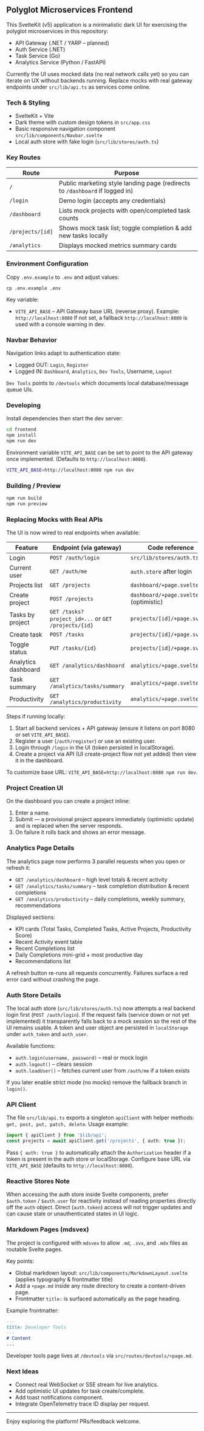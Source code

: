 ## Polyglot Microservices Frontend

This SvelteKit (v5) application is a minimalistic dark UI for exercising the polyglot microservices in this repository:

* API Gateway (.NET / YARP – planned)
* Auth Service (.NET)
* Task Service (Go)
* Analytics Service (Python / FastAPI)

Currently the UI uses mocked data (no real network calls yet) so you can iterate on UX without backends running. Replace mocks with real gateway endpoints under `src/lib/api.ts` as services come online.

### Tech & Styling
* SvelteKit + Vite
* Dark theme with custom design tokens in `src/app.css`
* Basic responsive navigation component `src/lib/components/Navbar.svelte`
* Local auth store with fake login (`src/lib/stores/auth.ts`)

### Key Routes
| Route | Purpose |
|-------|---------|
| `/` | Public marketing style landing page (redirects to `/dashboard` if logged in) |
| `/login` | Demo login (accepts any credentials) |
| `/dashboard` | Lists mock projects with open/completed task counts |
| `/projects/[id]` | Shows mock task list; toggle completion & add new tasks locally |
| `/analytics` | Displays mocked metrics summary cards |

### Environment Configuration
Copy `.env.example` to `.env` and adjust values:

```
cp .env.example .env
```

Key variable:
* `VITE_API_BASE` – API Gateway base URL (reverse proxy). Example: `http://localhost:8080`
If not set, a fallback `http://localhost:8080` is used with a console warning in dev.

### Navbar Behavior
Navigation links adapt to authentication state:
* Logged OUT: `Login`, `Register`
* Logged IN: `Dashboard`, `Analytics`, `Dev Tools`, Username, `Logout`

`Dev Tools` points to `/devtools` which documents local database/message queue UIs.

### Developing
Install dependencies then start the dev server:

```sh
cd frontend
npm install
npm run dev
```

Environment variable `VITE_API_BASE` can be set to point to the API gateway once implemented. (Defaults to `http://localhost:8080`).

```sh
VITE_API_BASE=http://localhost:8080 npm run dev
```

### Building / Preview
```sh
npm run build
npm run preview
```

### Replacing Mocks with Real APIs
The UI is now wired to real endpoints when available:

| Feature | Endpoint (via gateway) | Code reference |
|---------|------------------------|----------------|
| Login | `POST /auth/login` | `src/lib/stores/auth.ts` |
| Current user | `GET /auth/me` | `auth.store` after login |
| Projects list | `GET /projects` | `dashboard/+page.svelte` |
| Create project | `POST /projects` | `dashboard/+page.svelte` (optimistic) |
| Tasks by project | `GET /tasks?project_id=...` or `GET /projects/{id}` | `projects/[id]/+page.svelte` |
| Create task | `POST /tasks` | `projects/[id]/+page.svelte` |
| Toggle status | `PUT /tasks/{id}` | `projects/[id]/+page.svelte` |
| Analytics dashboard | `GET /analytics/dashboard` | `analytics/+page.svelte` |
| Task summary | `GET /analytics/tasks/summary` | `analytics/+page.svelte` |
| Productivity | `GET /analytics/productivity` | `analytics/+page.svelte` |

Steps if running locally:
1. Start all backend services + API gateway (ensure it listens on port 8080 or set `VITE_API_BASE`).
2. Register a user (`/auth/register`) or use an existing user.
3. Login through `/login` in the UI (token persisted in localStorage).
4. Create a project via API (UI create-project flow not yet added) then view it in the dashboard.

To customize base URL: `VITE_API_BASE=http://localhost:8080 npm run dev`.

### Project Creation UI
On the dashboard you can create a project inline:
1. Enter a name.
2. Submit — a provisional project appears immediately (optimistic update) and is replaced when the server responds.
3. On failure it rolls back and shows an error message.

### Analytics Page Details
The analytics page now performs 3 parallel requests when you open or refresh it:
* `GET /analytics/dashboard` – high level totals & recent activity
* `GET /analytics/tasks/summary` – task completion distribution & recent completions
* `GET /analytics/productivity` – daily completions, weekly summary, recommendations

Displayed sections:
* KPI cards (Total Tasks, Completed Tasks, Active Projects, Productivity Score)
* Recent Activity event table
* Recent Completions list
* Daily Completions mini-grid + most productive day
* Recommendations list

A refresh button re-runs all requests concurrently. Failures surface a red error card without crashing the page.

### Auth Store Details
The local auth store (`src/lib/stores/auth.ts`) now attempts a real backend login first (`POST /auth/login`). If the request fails (service down or not yet implemented) it transparently falls back to a mock session so the rest of the UI remains usable. A token and user object are persisted in `localStorage` under `auth_token` and `auth_user`.

Available functions:
* `auth.login(username, password)` – real or mock login
* `auth.logout()` – clears session
* `auth.loadUser()` – fetches current user from `/auth/me` if a token exists

If you later enable strict mode (no mocks) remove the fallback branch in `login()`.

### API Client
The file `src/lib/api.ts` exports a singleton `apiClient` with helper methods: `get, post, put, patch, delete`. Usage example:

```ts
import { apiClient } from '$lib/api';
const projects = await apiClient.get('/projects', { auth: true });
```
Pass `{ auth: true }` to automatically attach the `Authorization` header if a token is present in the auth store or localStorage. Configure base URL via `VITE_API_BASE` (defaults to `http://localhost:8080`).

### Reactive Stores Note
When accessing the auth store inside Svelte components, prefer `$auth.token` / `$auth.user` for reactivity instead of reading properties directly off the `auth` object. Direct (`auth.token`) access will not trigger updates and can cause stale or unauthenticated states in UI logic.

### Markdown Pages (mdsvex)
The project is configured with `mdsvex` to allow `.md`, `.svx`, and `.mdx` files as routable Svelte pages.

Key points:
* Global markdown layout: `src/lib/components/MarkdownLayout.svelte` (applies typography & frontmatter title)
* Add a `+page.md` inside any route directory to create a content-driven page.
* Frontmatter `title:` is surfaced automatically as the page heading.

Example frontmatter:
```md
---
title: Developer Tools
---
# Content
...
```

Developer tools page lives at `/devtools` via `src/routes/devtools/+page.md`.

### Next Ideas
* Connect real WebSocket or SSE stream for live analytics.
* Add optimistic UI updates for task create/complete.
* Add toast notifications component.
* Integrate OpenTelemetry trace ID display per request.

---
Enjoy exploring the platform! PRs/feedback welcome.

